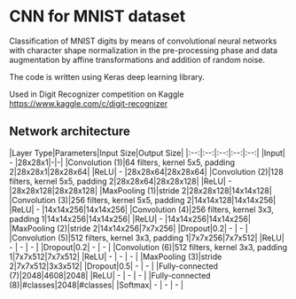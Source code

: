 # CNN for MNIST dataset

Classification of MNIST digits by means of convolutional neural networks with character shape normalization in the pre-processing phase and data augmentation by affine transformations and addition of random noise.

The code is written using Keras deep learning library.

Used in Digit Recognizer competition on Kaggle https://www.kaggle.com/c/digit-recognizer

## Network architecture

|Layer Type|Parameters|Input Size|Output Size|
|:--:|:--:|:--:|:--:|:--:|
|Input| - |28x28x1|-|-|
|Convolution (1)|64 filters, kernel 5x5, padding 2|28x28x1|28x28x64|
|ReLU| - |28x28x64|28x28x64|
|Convolution (2)|128 filters, kernel 5x5, padding 2|28x28x64|28x28x128|
|ReLU| - |28x28x128|28x28x128|
|MaxPooling (1)|stride 2|28x28x128|14x14x128|
|Convolution (3)|256 filters, kernel 5x5, padding 2|14x14x128|14x14x256|
|ReLU| - |14x14x256|14x14x256|
|Convolution (4)|256 filters, kernel 3x3, padding 1|14x14x256|14x14x256|
|ReLU| - |14x14x256|14x14x256|
|MaxPooling (2)|stride 2|14x14x256|7x7x256|
|Dropout|0.2| - | - |
|Convolution (5)|512 filters, kernel 3x3, padding 1|7x7x256|7x7x512|
|ReLU| - | - | - |
|Dropout|0.2| - | - |
|Convolution (6)|512 filters, kernel 3x3, padding 1|7x7x512|7x7x512|
|ReLU| - | - | - |
|MaxPooling (3)|stride 2|7x7x512|3x3x512|
|Dropout|0.5| - | - |
|Fully-connected (7)|2048|4608|2048|
|ReLU| - | - | - |
|Fully-connected (8)|#classes|2048|#classes|
|Softmax| - | - | - |
